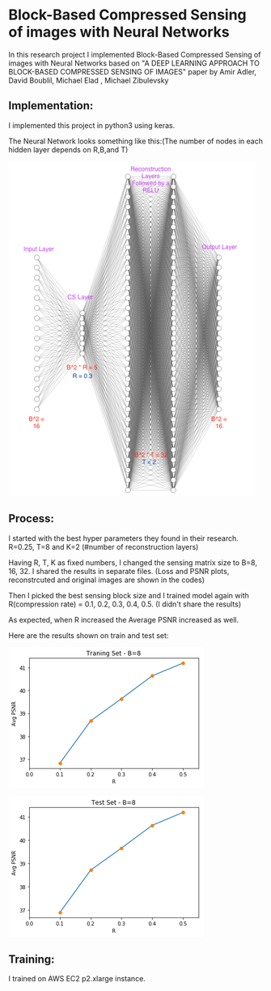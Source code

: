 # Block-Based Compressed Sensing of images with Neural Networks

In this research project I implemented Block-Based Compressed Sensing of images with Neural Networks based on "A DEEP LEARNING APPROACH TO BLOCK-BASED COMPRESSED SENSING OF IMAGES" paper by Amir Adler, David Boublil, Michael Elad , Michael Zibulevsky

## Implementation:
I implemented this project in python3 using keras.

The Neural Network looks something like this:(The number of nodes in each hidden layer depends on R,B,and T)

![img](NN.png?raw=true "Train")

## Process:
I started with the best hyper parameters they found in their research. R=0.25, T=8 and K=2 (#number of reconstruction layers)

Having R, T, K as fixed numbers, I changed the sensing matrix size to B=8, 16, 32. I shared the results in separate files. (Loss and PSNR plots, reconstrcuted and original images are shown in the codes)

Then I picked the best sensing block size and I trained model again with R(compression rate) = 0.1, 0.2, 0.3, 0.4, 0.5. (I didn't share the results)

As expected, when R increased the Average PSNR increased as well.

Here are the results shown on train and test set:

![img](train_avg-PSNR.png?raw=true "Train")


![img2](test-Avg-PSNR.png?raw=true "Test")

## Training:
I trained on AWS EC2 p2.xlarge instance.
